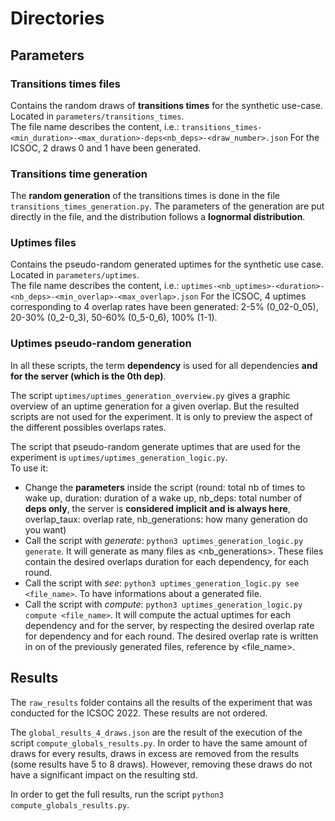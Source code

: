 # Directories
## Parameters
### Transitions times files
Contains the random draws of **transitions times** for the synthetic use-case. Located in ```parameters/transitions_times```.\
The file name describes the content, i.e.:
```transitions_times-<min_duration>-<max_duration>-deps<nb_deps>-<draw_number>.json```
For the ICSOC, 2 draws 0 and 1 have been generated.

### Transitions time generation
The **random generation** of the transitions times is done in the file ```transitions_times_generation.py```. The parameters of the generation
are put directly in the file, and the distribution follows a **lognormal distribution**.

### Uptimes files
Contains the pseudo-random generated uptimes for the synthetic use case. Located in ```parameters/uptimes```.\
The file name describes the content, i.e.:
```uptimes-<nb_uptimes>-<duration>-<nb_deps>-<min_overlap>-<max_overlap>.json```
For the ICSOC, 4 uptimes corresponding to 4 overlap rates have been generated: 2-5% (0_02-0_05), 20-30% (0_2-0_3),
50-60% (0_5-0_6), 100% (1-1).

### Uptimes pseudo-random generation
In all these scripts, the term **dependency** is used for all dependencies **and for the server (which is the 0th dep)**.

The script ```uptimes/uptimes_generation_overview.py``` gives a graphic overview of an uptime generation for a given overlap. But
the resulted scripts are not used for the experiment. It is only to preview the aspect of the different possibles overlaps rates.

The script that pseudo-random generate uptimes that are used for the experiment is ```uptimes/uptimes_generation_logic.py```.\
To use it:
- Change the **parameters** inside the script (round: total nb of times to wake up, duration: duration of a wake up, nb_deps: total number of **deps only**,
the server is **considered implicit and is always here**, overlap_taux: overlap rate, nb_generations: how many generation do you want)
- Call the script with *generate*: ```python3 uptimes_generation_logic.py generate```. It will generate as many files as <nb_generations>.
These files contain the desired overlaps duration for each dependency, for each round.
- Call the script with *see*: ```python3 uptimes_generation_logic.py see <file_name>```. To have informations about a generated file.
- Call the script with *compute*: ```python3 uptimes_generation_logic.py compute <file_name>```. It will compute the actual uptimes for each dependency and for 
the server, by respecting the desired overlap rate for dependency and for each round. The desired overlap rate is written in on of the previously generated files, reference by <file_name>.

## Results
The ```raw_results``` folder contains all the results of the experiment that was conducted for the ICSOC 2022. These results
are not ordered.

The ```global_results_4_draws.json``` are the result of the execution of the script ```compute_globals_results.py```. In order to have the same
amount of draws for every results, draws in excess are removed from the results (some results have 5 to 8 draws). However, removing these
draws do not have a significant impact on the resulting std.

In order to get the full results, run the script ```python3 compute_globals_results.py```.
